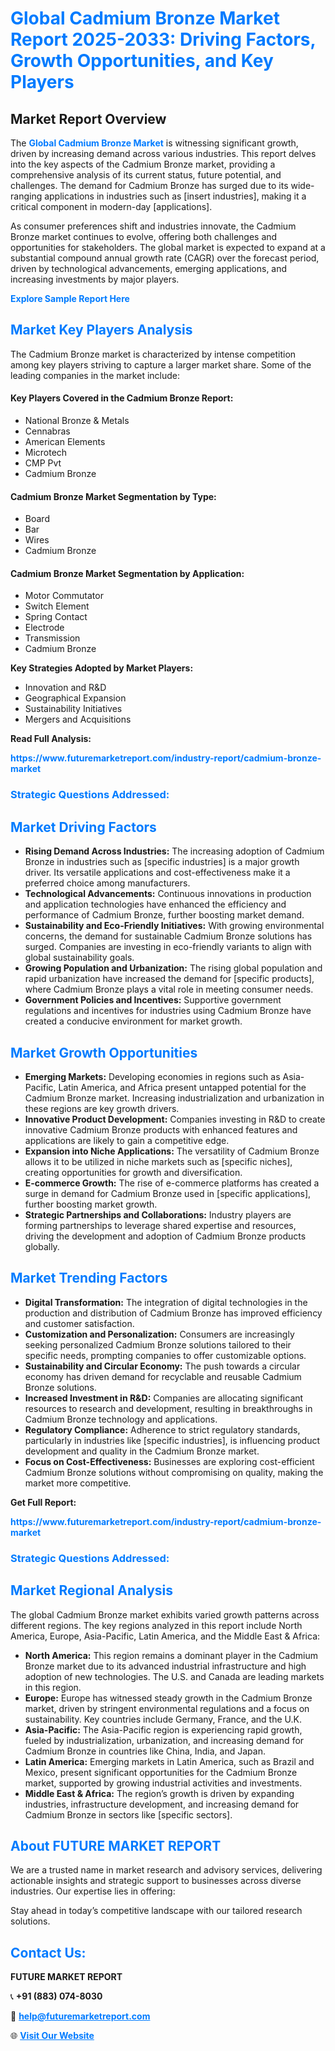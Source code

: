 <h1 style="color: #007BFF;">Global Cadmium Bronze Market Report 2025-2033: Driving Factors, Growth Opportunities, and Key Players</h1>

<section id="overview">
<h2>Market Report Overview</h2>
<p>The <a href="https://www.futuremarketreport.com/industry-report/cadmium-bronze-market" style="color: #007BFF; text-decoration: none;"><strong>Global Cadmium Bronze Market</strong></a> is witnessing significant growth, driven by increasing demand across various industries. This report delves into the key aspects of the Cadmium Bronze market, providing a comprehensive analysis of its current status, future potential, and challenges. The demand for Cadmium Bronze has surged due to its wide-ranging applications in industries such as [insert industries], making it a critical component in modern-day [applications].</p>
<p>As consumer preferences shift and industries innovate, the Cadmium Bronze market continues to evolve, offering both challenges and opportunities for stakeholders. The global market is expected to expand at a substantial compound annual growth rate (CAGR) over the forecast period, driven by technological advancements, emerging applications, and increasing investments by major players.</p>
</section>

<section id="overview">
<p><a href="https://www.futuremarketreport.com/request-sample/reportId=100149" style="color: #007BFF; text-decoration: none;"><strong>Explore Sample Report Here</strong></a></p>
</section>

<section id="key-players">
<h2 style="color: #007BFF;">Market Key Players Analysis</h2>
<p>The Cadmium Bronze market is characterized by intense competition among key players striving to capture a larger market share. Some of the leading companies in the market include:</p>
<h4>Key Players Covered in the Cadmium Bronze Report:</h4>
<ul><li>National Bronze &amp; Metals</li><li>Cennabras</li><li>American Elements</li><li>Microtech</li><li>CMP Pvt</li><li>Cadmium Bronze</li></ul>
<h4>Cadmium Bronze Market Segmentation by Type:</h4>
<ul><li>Board</li><li>Bar</li><li>Wires</li><li>Cadmium Bronze</li></ul>

<h4>Cadmium Bronze Market Segmentation by Application:</h4>
<ul><li>Motor Commutator</li><li>Switch Element</li><li>Spring Contact</li><li>Electrode</li><li>Transmission</li><li>Cadmium Bronze</li></ul>
<p><strong>Key Strategies Adopted by Market Players:</strong></p>
<ul>
<li>Innovation and R&D</li>
<li>Geographical Expansion</li>
<li>Sustainability Initiatives</li>
<li>Mergers and Acquisitions</li>
</ul>
</section>

<section>
<p><strong>Read Full Analysis: </strong></p><a href="https://www.futuremarketreport.com/industry-report/cadmium-bronze-market" style="color: #007BFF; text-decoration: none;"><strong>https://www.futuremarketreport.com/industry-report/cadmium-bronze-market</strong></a>
<h3 style="color: #007BFF;">Strategic Questions Addressed:</h3>
</section>

<section id="driving-factors">
<h2 style="color: #007BFF;">Market Driving Factors</h2>
<ul>
<li><strong>Rising Demand Across Industries:</strong> The increasing adoption of Cadmium Bronze in industries such as [specific industries] is a major growth driver. Its versatile applications and cost-effectiveness make it a preferred choice among manufacturers.</li>
<li><strong>Technological Advancements:</strong> Continuous innovations in production and application technologies have enhanced the efficiency and performance of Cadmium Bronze, further boosting market demand.</li>
<li><strong>Sustainability and Eco-Friendly Initiatives:</strong> With growing environmental concerns, the demand for sustainable Cadmium Bronze solutions has surged. Companies are investing in eco-friendly variants to align with global sustainability goals.</li>
<li><strong>Growing Population and Urbanization:</strong> The rising global population and rapid urbanization have increased the demand for [specific products], where Cadmium Bronze plays a vital role in meeting consumer needs.</li>
<li><strong>Government Policies and Incentives:</strong> Supportive government regulations and incentives for industries using Cadmium Bronze have created a conducive environment for market growth.</li>
</ul>
</section>

<section id="growth-opportunities">
<h2 style="color: #007BFF;">Market Growth Opportunities</h2>
<ul>
<li><strong>Emerging Markets:</strong> Developing economies in regions such as Asia-Pacific, Latin America, and Africa present untapped potential for the Cadmium Bronze market. Increasing industrialization and urbanization in these regions are key growth drivers.</li>
<li><strong>Innovative Product Development:</strong> Companies investing in R&D to create innovative Cadmium Bronze products with enhanced features and applications are likely to gain a competitive edge.</li>
<li><strong>Expansion into Niche Applications:</strong> The versatility of Cadmium Bronze allows it to be utilized in niche markets such as [specific niches], creating opportunities for growth and diversification.</li>
<li><strong>E-commerce Growth:</strong> The rise of e-commerce platforms has created a surge in demand for Cadmium Bronze used in [specific applications], further boosting market growth.</li>
<li><strong>Strategic Partnerships and Collaborations:</strong> Industry players are forming partnerships to leverage shared expertise and resources, driving the development and adoption of Cadmium Bronze products globally.</li>
</ul>
</section>

<section id="trending-factors">
<h2 style="color: #007BFF;">Market Trending Factors</h2>
<ul>
<li><strong>Digital Transformation:</strong> The integration of digital technologies in the production and distribution of Cadmium Bronze has improved efficiency and customer satisfaction.</li>
<li><strong>Customization and Personalization:</strong> Consumers are increasingly seeking personalized Cadmium Bronze solutions tailored to their specific needs, prompting companies to offer customizable options.</li>
<li><strong>Sustainability and Circular Economy:</strong> The push towards a circular economy has driven demand for recyclable and reusable Cadmium Bronze solutions.</li>
<li><strong>Increased Investment in R&D:</strong> Companies are allocating significant resources to research and development, resulting in breakthroughs in Cadmium Bronze technology and applications.</li>
<li><strong>Regulatory Compliance:</strong> Adherence to strict regulatory standards, particularly in industries like [specific industries], is influencing product development and quality in the Cadmium Bronze market.</li>
<li><strong>Focus on Cost-Effectiveness:</strong> Businesses are exploring cost-efficient Cadmium Bronze solutions without compromising on quality, making the market more competitive.</li>
</ul>
</section>

<section>
<p><strong>Get Full Report: </strong></p><a href="https://www.futuremarketreport.com/industry-report/cadmium-bronze-market" style="color: #007BFF; text-decoration: none;"><strong>https://www.futuremarketreport.com/industry-report/cadmium-bronze-market</strong></a>
<h3 style="color: #007BFF;">Strategic Questions Addressed:</h3>
</section>


<section id="regional-analysis">
<h2 style="color: #007BFF;">Market Regional Analysis</h2>
<p>The global Cadmium Bronze market exhibits varied growth patterns across different regions. The key regions analyzed in this report include North America, Europe, Asia-Pacific, Latin America, and the Middle East & Africa:</p>
<ul>
<li><strong>North America:</strong> This region remains a dominant player in the Cadmium Bronze market due to its advanced industrial infrastructure and high adoption of new technologies. The U.S. and Canada are leading markets in this region.</li>
<li><strong>Europe:</strong> Europe has witnessed steady growth in the Cadmium Bronze market, driven by stringent environmental regulations and a focus on sustainability. Key countries include Germany, France, and the U.K.</li>
<li><strong>Asia-Pacific:</strong> The Asia-Pacific region is experiencing rapid growth, fueled by industrialization, urbanization, and increasing demand for Cadmium Bronze in countries like China, India, and Japan.</li>
<li><strong>Latin America:</strong> Emerging markets in Latin America, such as Brazil and Mexico, present significant opportunities for the Cadmium Bronze market, supported by growing industrial activities and investments.</li>
<li><strong>Middle East & Africa:</strong> The region’s growth is driven by expanding industries, infrastructure development, and increasing demand for Cadmium Bronze in sectors like [specific sectors].</li>
</ul>
</section>

<footer>
<h2 style="color: #007BFF;">About FUTURE MARKET REPORT</h2>
<p>We are a trusted name in market research and advisory services, delivering actionable insights and strategic support to businesses across diverse industries. Our expertise lies in offering:</p>

<p>Stay ahead in today’s competitive landscape with our tailored research solutions.</p>

<h2 style="color: #007BFF;">Contact Us:</h2>
<p><strong>FUTURE MARKET REPORT</strong></p>
<p>📞 <strong>+91 (883) 074-8030</strong></p>
<p>📧 <strong><a href="mailto:help@futuremarketreport.com" style="color: #007BFF;">help@futuremarketreport.com</a></strong></p>
<p>🌐 <strong><a href="https://www.futuremarketreport.com/" style="color: #007BFF;">Visit Our Website</a></strong></p>
</footer>